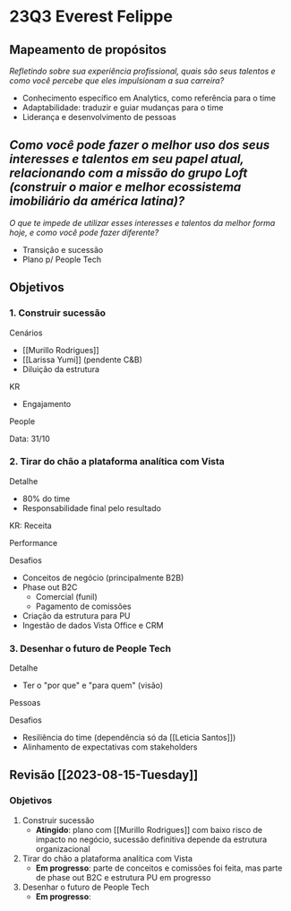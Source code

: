 # 23Q3 Everest Felippe
## Mapeamento de propósitos
_Refletindo sobre sua experiência profissional, quais são seus talentos e como você percebe que eles impulsionam a sua carreira?_
- Conhecimento específico em Analytics, como referência para o time
- Adaptabilidade: traduzir e guiar mudanças para o time
- Liderança e desenvolvimento de pessoas

_Como você pode fazer o melhor uso dos seus interesses e talentos em seu papel atual, relacionando com a missão do grupo Loft (construir o maior e melhor ecossistema imobiliário da américa latina)?_
- 

_O que te impede de utilizar esses interesses e talentos da melhor forma hoje, e como você pode fazer diferente?_
- Transição e sucessão
- Plano p/ People Tech

## Objetivos
### 1. Construir sucessão
Cenários
- [[Murillo Rodrigues]]
- [[Larissa Yumi]] (pendente C&B)
- Diluição da estrutura

KR
- Engajamento

People

Data: 31/10

### 2. Tirar do chão a plataforma analítica com Vista
Detalhe
- 80% do time
- Responsabilidade final pelo resultado

KR: Receita

Performance

Desafios
- Conceitos de negócio (principalmente B2B)
- Phase out B2C
	- Comercial (funil)
	- Pagamento de comissões
- Criação da estrutura para PU
- Ingestão de dados Vista Office e CRM

### 3. Desenhar o futuro de People Tech
Detalhe
- Ter o "por que" e "para quem" (visão)

Pessoas

Desafios
- Resiliência do time (dependência só da [[Leticia Santos]])
- Alinhamento de expectativas com stakeholders

## Revisão [[2023-08-15-Tuesday]]
### Objetivos
1. Construir sucessão
	- **Atingido**: plano com [[Murillo Rodrigues]] com baixo risco de impacto no negócio, sucessão definitiva depende da estrutura organizacional
2. Tirar do chão a plataforma analítica com Vista
	- **Em progresso**: parte de conceitos e comissões foi feita, mas parte de phase out B2C e estrutura PU em progresso
3. Desenhar o futuro de People Tech
	- **Em progresso**:  